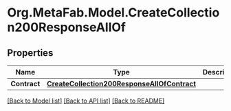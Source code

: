 
# Org.MetaFab.Model.CreateCollection200ResponseAllOf

## Properties

Name | Type | Description | Notes
------------ | ------------- | ------------- | -------------
**Contract** | [**CreateCollection200ResponseAllOfContract**](CreateCollection200ResponseAllOfContract.md) |  | [optional] 

[[Back to Model list]](../README.md#documentation-for-models)
[[Back to API list]](../README.md#documentation-for-api-endpoints)
[[Back to README]](../README.md)


